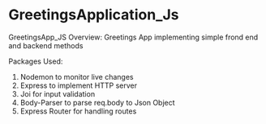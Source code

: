 # GreetingsApplication_Js

GreetingsApp_JS
Overview: Greetings App implementing simple frond end and backend methods

Packages Used:

1. Nodemon to monitor live changes
2. Express to implement HTTP server
3. Joi for input validation
4. Body-Parser to parse req.body to Json Object
5. Express Router for handling routes
